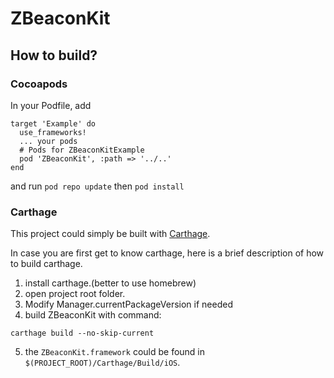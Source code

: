 # ZBeaconKit

## How to build?
### Cocoapods
In your Podfile, add

````
target 'Example' do
  use_frameworks!
  ... your pods
  # Pods for ZBeaconKitExample
  pod 'ZBeaconKit', :path => '../..'
end
````

and run `pod repo update` then `pod install`

### Carthage
This project could simply be built with [Carthage](https://github.com/Carthage/Carthage).

In case you are first get to know carthage, here is a brief description of how to build carthage.

1. install carthage.(better to use homebrew)
2. open project root folder.
3. Modify Manager.currentPackageVersion if needed
4. build ZBeaconKit with command:

`carthage build --no-skip-current`


5. the `ZBeaconKit.framework` could be found in `$(PROJECT_ROOT)/Carthage/Build/iOS`.
